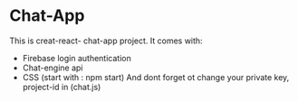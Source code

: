# Chat-App

This is  creat-react- chat-app project. It comes with:

- Firebase login authentication
- Chat-engine api
- CSS
(start with : npm start)
And dont forget ot change your private key, project-id in (chat.js)
